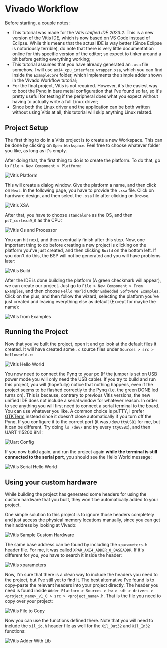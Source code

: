 # Vivado Workflow

Before starting, a couple notes:
- This tutorial was made for the _Vitis Unified IDE 2023.2_. This is a new version of the Vitis IDE, which is now based on VS Code instead of Eclipse. While this means that the actual IDE is way better (Since Eclipse is notoriously terrible), do note that there is very little documentation online for this specific version of the editor; so expect to tinker around a bit before getting everything working;
- This tutorial assumes that you have already generated an `.xsa` file somehow. I will use `axi4_cpu_interface_wrapper.xsa`, which you can find inside the `ExampleCore` folder, which implements the simple adder shown in the Vivado Workflow tutorial;
- For the final project, Vitis is not required. However, it's the easiest way to boot the Pynq in bare metal configuration that I've found so far, so it's pretty useful for testing if the peripheral does what you expect without having to actually write a full Linux driver;
- Since both the Linux driver and the application can be both written without using Vitis at all, this tutorial will skip anything Linux related.

## Project Setup

The first thing to do in a Vitis project is to create a new Workspace. This can be done by clicking on `Open Workspace`. Feel free to choose whatever folder you like, as long as it's empty.

After doing that, the first thing to do is to create the platform. To do that, go to `File > New Component > Platform`:

![Vitis Platform](./Resources/vitis-platform.png)

This will create a dialog window. Give the platform a name, and then click on `Next`. In the following page, you have to provide the `.xsa` file. Click on hardware design, and then select the `.xsa` file after clicking on `Browse`.

![Vitis XSA](./Resources/vitis-xsa.png)

After that, you have to choose `standalone` as the OS, and then `ps7_cortexa9_0` as the CPU:

![Vitis Os and Processor](./Resources/vitis-os.png)

You can hit next, and then eventually finish after this step. Now, one important thing to do before creating a new project is clicking on the platform you've just created, and then clicking `Build` on the bottom left. If you don't do this, the BSP will not be generated and you will have problems later:

![Vitis Build](./Resources/vitis-build.png)

After the IDE is done building the platform (A green checkmark will appear), we can create our project. Just go to `File > New Component > From Examples`, and then choose `Hello World` under `Embedded Software Examples`. Click on the plus, and then follow the wizard, selecting the platform you've just created and leaving everything else as default (Except for maybe the name):

![Vitis from Examples](./Resources/vitis-from-examples.png)

## Running the Project

Now that you've built the project, open it and go look at the default files it created. It will have created some `.c` source files under `Sources > src > helloworld.c`:

![Vitis Hello World](./Resources/vitis-hello-world.png)

You now need to connect the Pynq to your pc (If the jumper is set on USB power mode you will only need the USB cable).
If you try to build and run this project, you will (hopefully) notice that nothing happens, even if the project seems to be flashed correctly to the Pynq (i.e. the green DONE led turns on). This is because, contrary to previous Vitis versions, the new unified IDE does not include a serial window for whatever reason. In order to see anything you will first need to connect a serial terminal to the board. You can use whatever you like. A common choice is puTTY, i prefer [GTKTerm](https://www.acmesystems.it/gtkterm) instead since it doesn't close automatically if you turn off the Pynq. If you configure it to the correct port (it was `/dev/ttyUSB1` for me, but it can be different. Try doing `ls /dev/` and try every `ttyUSBx`), and then UART 115200 8N1:

![Uart Config](./Resources/uart-config.png)

If you now build again, and run the project again **while the terminal is still connected to the serial port**, you should see the Hello World message:

![Vitis Serial Hello World](./Resources/vitis-serial-hello-world.png)

## Using your custom hardware

While building the project has generated some headers for using the custom hardware that you built, they won't be automatically added to your project.

One simple solution to this project is to ignore those headers completely and just access the physical memory locations manually, since you can get their address by looking at Vivado:

![Vitis Sample Custom Hardware](./Resources/vitis-sample-custom-hw.png)

The same base address can be found by including the `xparameters.h` header file. For me, it was called `XPAR_AXI4_ADDER_0_BASEADDR`. If it's different for you, you have to search it inside the header:

![Vitis xparameters](./Resources/vitis-xparameters.png)

Now, I'm sure that there is a clean way to include the headers you need to the project, but I've still yet to find it. The best alternative I've found is to copy-paste the relevant headers into your project directly. The header you need is found inside `Adder Platform > Sources > hw > sdt > drivers > <project_name>_v1_0 > src > <project_name>.h`. That is the file you need to copy over your project:

![Vitis File to Copy](./Resources/vitis-file-to-copy.png)

Now you can use the functions defined there. Note that you will need to include the `xil_io.h` header file as well for the `Xil_Out32` and `Xil_In32` functions:

![Vitis Adder With Lib](./Resources/vitis-adder-with-lib.png)
